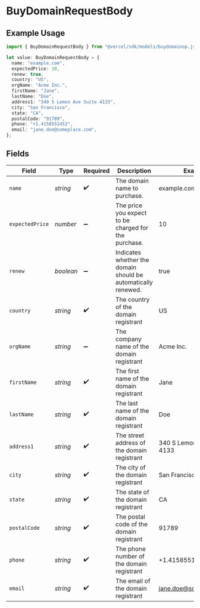 # BuyDomainRequestBody

## Example Usage

```typescript
import { BuyDomainRequestBody } from "@vercel/sdk/models/buydomainop.js";

let value: BuyDomainRequestBody = {
  name: "example.com",
  expectedPrice: 10,
  renew: true,
  country: "US",
  orgName: "Acme Inc.",
  firstName: "Jane",
  lastName: "Doe",
  address1: "340 S Lemon Ave Suite 4133",
  city: "San Francisco",
  state: "CA",
  postalCode: "91789",
  phone: "+1.4158551452",
  email: "jane.doe@someplace.com",
};
```

## Fields

| Field                                                         | Type                                                          | Required                                                      | Description                                                   | Example                                                       |
| ------------------------------------------------------------- | ------------------------------------------------------------- | ------------------------------------------------------------- | ------------------------------------------------------------- | ------------------------------------------------------------- |
| `name`                                                        | *string*                                                      | :heavy_check_mark:                                            | The domain name to purchase.                                  | example.com                                                   |
| `expectedPrice`                                               | *number*                                                      | :heavy_minus_sign:                                            | The price you expect to be charged for the purchase.          | 10                                                            |
| `renew`                                                       | *boolean*                                                     | :heavy_minus_sign:                                            | Indicates whether the domain should be automatically renewed. | true                                                          |
| `country`                                                     | *string*                                                      | :heavy_check_mark:                                            | The country of the domain registrant                          | US                                                            |
| `orgName`                                                     | *string*                                                      | :heavy_minus_sign:                                            | The company name of the domain registrant                     | Acme Inc.                                                     |
| `firstName`                                                   | *string*                                                      | :heavy_check_mark:                                            | The first name of the domain registrant                       | Jane                                                          |
| `lastName`                                                    | *string*                                                      | :heavy_check_mark:                                            | The last name of the domain registrant                        | Doe                                                           |
| `address1`                                                    | *string*                                                      | :heavy_check_mark:                                            | The street address of the domain registrant                   | 340 S Lemon Ave Suite 4133                                    |
| `city`                                                        | *string*                                                      | :heavy_check_mark:                                            | The city of the domain registrant                             | San Francisco                                                 |
| `state`                                                       | *string*                                                      | :heavy_check_mark:                                            | The state of the domain registrant                            | CA                                                            |
| `postalCode`                                                  | *string*                                                      | :heavy_check_mark:                                            | The postal code of the domain registrant                      | 91789                                                         |
| `phone`                                                       | *string*                                                      | :heavy_check_mark:                                            | The phone number of the domain registrant                     | +1.4158551452                                                 |
| `email`                                                       | *string*                                                      | :heavy_check_mark:                                            | The email of the domain registrant                            | jane.doe@someplace.com                                        |
